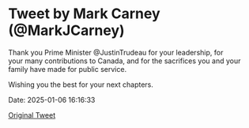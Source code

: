 # Tweet by Mark Carney (@MarkJCarney)

Thank you Prime Minister @JustinTrudeau for your leadership, for your many contributions to Canada, and for the sacrifices you and your family have made for public service.  

Wishing you the best for your next chapters.

Date: 2025-01-06 16:16:33

[Original Tweet](https://x.com/MarkJCarney/status/1876301840725512496)
